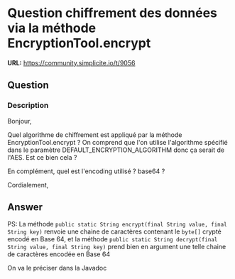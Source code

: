 # Question chiffrement des données via la méthode EncryptionTool.encrypt

**URL:** https://community.simplicite.io/t/9056

## Question
### Description

Bonjour,

Quel algorithme de chiffrement est appliqué par la méthode EncryptionTool.encrypt ?
On comprend que l'on utilise l'algorithme spécifié dans le paramètre DEFAULT_ENCRYPTION_ALGORITHM  donc ça serait de l'AES.
Est ce bien cela ?

En complément, quel est l'encoding utilisé ? base64 ?

Cordialement,

## Answer
PS: La méthode `public static String encrypt(final String value, final String key)` renvoie une chaine de caractères contenant le `byte[]` crypté encodé en Base 64, et la méthode `public static String decrypt(final String value, final String key)`  prend bien en argument une telle chaine de caractères encodée en Base 64

On va le préciser dans la Javadoc
